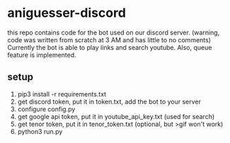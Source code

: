 # aniguesser-discord
this repo contains code for the bot used on our discord server. (warning, code was written from scratch at 3 AM and has little to no comments) Currently the bot is able to play links and search youtube. Also, queue feature is implemented.
## setup
1. pip3 install -r requirements.txt
2. get discord token, put it in token.txt, add the bot to your server
3. configure config.py
4. get google api token, put it in youtube_api_key.txt (used for search)
5. get tenor token, put it in tenor_token.txt (optional, but >gif won't work)
6. python3 run.py